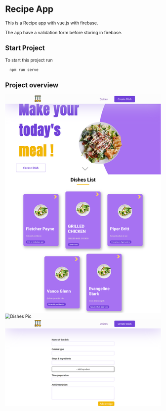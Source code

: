 # Recipe App

This is a Recipe app with vue.js with firebase.

The app have a validation form before storing in firebase.

## Start Project

To start this project run

```bash
  npm run serve
```

## Project overview

![Dishes Pic](dishes.png)
![Dishes Pic](dishe.png)
![Dishes Pic](form.png)
